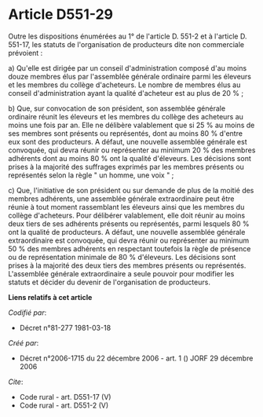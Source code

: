 # Article D551-29

Outre les dispositions énumérées au 1° de l'article D. 551-2 et à l'article D. 551-17, les statuts de l'organisation de
producteurs dite non commerciale prévoient : 

a) Qu'elle est dirigée par un conseil d'administration composé d'au moins douze membres élus par l'assemblée générale
ordinaire parmi les éleveurs et les membres du collège d'acheteurs. Le nombre de membres élus au conseil d'administration
ayant la qualité d'acheteur est au plus de 20 % ; 

b) Que, sur convocation de son président, son assemblée générale ordinaire réunit les éleveurs et les membres du collège des
acheteurs au moins une fois par an. Elle ne délibère valablement que si 25 % au moins de ses membres sont présents ou
représentés, dont au moins 80 % d'entre eux sont des producteurs. A défaut, une nouvelle assemblée générale est convoquée,
qui devra réunir ou représenter au minimum 20 % des membres adhérents dont au moins 80 % ont la qualité d'éleveurs. Les
décisions sont prises à la majorité des suffrages exprimés par les membres présents ou représentés selon la règle " un homme,
une voix " ; 

c) Que, l'initiative de son président ou sur demande de plus de la moitié des membres adhérents, une assemblée générale
extraordinaire peut être réunie à tout moment rassemblant les éleveurs ainsi que les membres du collège d'acheteurs. Pour
délibérer valablement, elle doit réunir au moins deux tiers de ses adhérents présents ou représentés, parmi lesquels 80 % ont
la qualité de producteurs. A défaut, une nouvelle assemblée générale extraordinaire est convoquée, qui devra réunir ou
représenter au minimum 50 % des membres adhérents en respectant toutefois la règle de présence ou de représentation minimale
de 80 % d'éleveurs. Les décisions sont prises à la majorité des deux tiers des membres présents ou représentés. L'assemblée
générale extraordinaire a seule pouvoir pour modifier les statuts et décider du devenir de l'organisation de producteurs.

**Liens relatifs à cet article**

_Codifié par_:

  - Décret n°81-277 1981-03-18

_Créé par_:

  - Décret n°2006-1715 du 22 décembre 2006 - art. 1 () JORF 29 décembre 2006

_Cite_:

  - Code rural - art. D551-17 (V)
  - Code rural - art. D551-2 (V)
